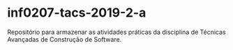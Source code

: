 # inf0207-tacs-2019-2-a
Repositório para armazenar as atividades práticas da disciplina de Técnicas Avançadas de Construção de Software.

